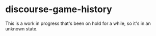# discourse-game-history

This is a work in progress that's been on hold for a while, so it's in an unknown state.
